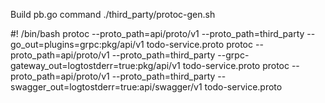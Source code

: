 Build pb.go command
./third_party/protoc-gen.sh

#! /bin/bash
protoc --proto_path=api/proto/v1 --proto_path=third_party --go_out=plugins=grpc:pkg/api/v1 todo-service.proto
protoc --proto_path=api/proto/v1 --proto_path=third_party --grpc-gateway_out=logtostderr=true:pkg/api/v1 todo-service.proto
protoc --proto_path=api/proto/v1 --proto_path=third_party --swagger_out=logtostderr=true:api/swagger/v1 todo-service.proto
